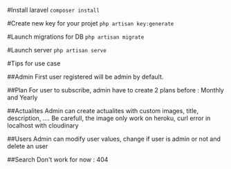 #Install laravel
`composer install`

#Create new key for your projet
`php artisan key:generate`

#Launch migrations for DB
`php artisan migrate`

#Launch server
`php artisan serve`




#Tips for use case

##Admin
First user registered will be admin by default.

##Plan
For user to subscribe, admin have to create 2 plans before : Monthly and Yearly

##Actualites
Admin can create actualites with custom images, title, description, ....
Be carefull, the image only work on heroku, curl error in localhost with cloudinary

##Users
Admin can modify user values, change if user is admin or not and delete an user

##Search
Don't work for now : 404
